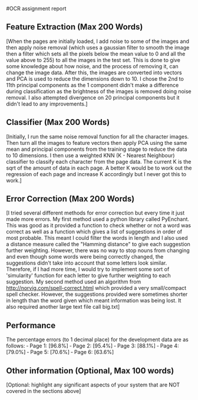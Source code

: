 #OCR assignment report

## Feature Extraction (Max 200 Words)

[When the pages are initially loaded, I add noise to some of the images and then apply noise removal (which uses a gaussian filter to smooth the image then a filter which sets all the pixels below the mean value to 0 and all the value above to 255) to all the images in the test set. This is done to give some knowledge about how noise, and the process of removing it, can change the image data. After this, the images are converted into vectors and PCA is used to reduce the dimensions down to 10. I chose the 2nd to 11th principal components as the 1 component didn't make a difference during classification as the brightness of the images is removed doing noise removal. I also attempted divergence on 20 principal components but it didn't lead to any improvements.]

## Classifier (Max 200 Words)

[Initially, I run the same noise removal function for all the character images. Then turn all the images to feature vectors then apply PCA using the same mean and principal components from the training stage to reduce the data to 10 dimensions.
I then use a weighted KNN (K - Nearest Neighbour) classifier to classify each character from the page data. The current K is the sqrt of the amount of data in each page. A better K would be to work out the regression of each page and increase K accordingly but I never got this to work.]

## Error Correction (Max 200 Words)

[I tried several different methods for error correction but every time it just made more errors.
My first method used a python library called PyEnchant. This was good as it provided a function to check whether or not a word was correct as well as a function which gives a list of suggestions in order of most probable. This meant I could filter the words in length and I also used a distance measure called the "Hamming distance" to give each suggestion further weighting. However, there was no way to stop nouns from changing and even though some words were being correctly changed, the suggestions didn't take into account that some letters look similar. Therefore, if I had more time, I would try to implement some sort of 'simularity' function for each letter to give further weighting to each suggestion.
My second method used an algorithm from http://norvig.com/spell-correct.html which provided a very small/compact spell checker. However, the suggestions provided were sometimes shorter in length than the word given which meant information was being lost. It also required another large text file call big.txt]

## Performance

The percentage errors (to 1 decimal place) for the development data are
as follows:
‐ Page 1: [96.8%]
‐ Page 2: [95.4%]
‐ Page 3: [88.1%]
‐ Page 4: [79.0%]
‐ Page 5: [70.6%]
‐ Page 6: [63.6%]

## Other information (Optional, Max 100 words)

[Optional: highlight any significant aspects of your system that are
NOT covered in the sections above]
